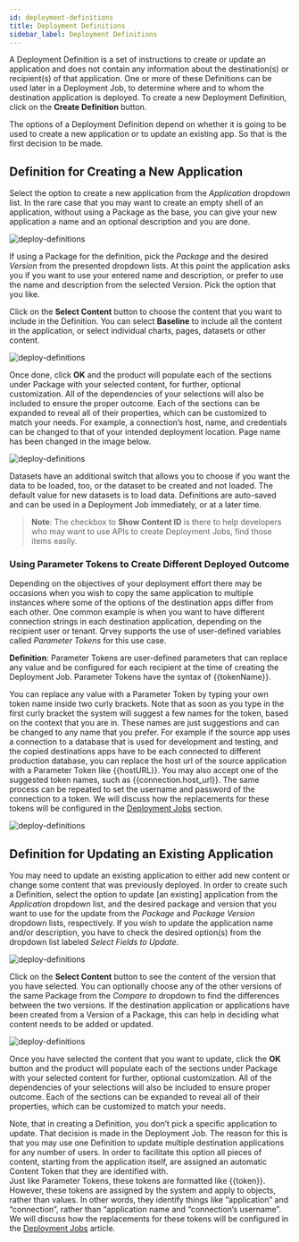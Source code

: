 ```yaml
---
id: deployment-definitions
title: Deployment Definitions
sidebar_label: Deployment Definitions
---
```


<div style={{textAlign: "justify"}}>

A Deployment Definition is a set of instructions to create or update an application and does not contain  any information about the destination(s) or recipient(s) of that application. One or more of these Definitions can be used later in a Deployment Job, to determine where and to whom the destination application is deployed. To create a new Deployment Definition, click on the **Create Definition** button. 

The options of a Deployment Definition depend on whether it is going to be used to create a new application or to update an existing app. So that is the first decision to be made.

## Definition for Creating a New Application
Select the option to create a new application from the *Application* dropdown list. In the rare case that you may want to create an empty shell of an application, without using a Package as the base, you can give your new application a name and an optional description and you are done.

![deploy-definitions](https://s3.amazonaws.com/cdn.qrvey.com/documentation_assets/partner-portal/admin/content-deployment/deploy-definitions/deploy-definitions_1.png#thumbnail) 

If using a Package for the definition, pick the *Package* and the desired *Version* from the presented dropdown lists. At this point the application asks you if you want to use your entered name and description, or prefer to use the name and description from the selected Version. Pick the option that you like. 

Click on the **Select Content** button to choose the content that you want to include in the Definition. You can select **Baseline** to include all the content in the application, or select individual charts, pages, datasets or other content. 

![deploy-definitions](https://s3.amazonaws.com/cdn.qrvey.com/documentation_assets/partner-portal/admin/content-deployment/deploy-definitions/deploy-definitions_2.png#thumbnail-60) 

Once done, click **OK** and the product will populate each of the sections under Package with your selected content, for further, optional customization. All of the dependencies of your selections will also be included to ensure the proper outcome. Each of the sections can be expanded to reveal all of their properties, which can be customized to match your needs. For example, a connection’s host, name, and credentials can be changed to that of your intended deployment location. Page name has been changed in the image below.

![deploy-definitions](https://s3.amazonaws.com/cdn.qrvey.com/documentation_assets/partner-portal/admin/content-deployment/deploy-definitions/deploy-definitions_3.png#thumbnail) 

Datasets have an additional switch that allows you to choose if you want the data to be loaded, too, or the dataset to be created and not loaded. The default value for new datasets is to load data. Definitions are auto-saved and can be used in a Deployment Job immediately, or at a later time.

>**Note**: The checkbox to **Show Content ID** is there to help developers who may want to use APIs to create Deployment Jobs, find those items easily.

### Using Parameter Tokens to Create Different Deployed Outcome
Depending on the objectives of your deployment effort there may be occasions when you wish to copy the same application to multiple instances where some of the options of the destination apps differ from each other. One common example is when you want to have different connection strings in each destination application, depending on the recipient user or tenant. 
Qrvey supports the use of user-defined variables called *Parameter Tokens* for this use case. 

**Definition**: Parameter Tokens are user-defined parameters that can replace any value and be configured for each recipient at the time of creating the Deployment Job. Parameter Tokens have the syntax of {{tokenName}}. 

You can replace any value with a Parameter Token by typing your own token name inside two curly brackets. Note that as soon as you type in the first curly bracket the system will suggest a few names for the token, based on the context that you are in. These names are just suggestions and can be changed to any name that you prefer. For example if the source app uses a connection to a database that is used for development and testing, and the copied destinations apps have to be each connected to different production database, you can replace the host url of the source application with a Parameter Token like {{hostURL}}. You may also accept one of the suggested token names, such as {{connection.host_url}}. The same process can be repeated to set the username and password of the connection to a token. We will discuss how the replacements for these tokens will be configured in the <a href="/docs/admin/content-deployment/deployment-jobs" target="_blank">Deployment Jobs</a> section. 

![deploy-definitions](https://s3.amazonaws.com/cdn.qrvey.com/documentation_assets/partner-portal/admin/content-deployment/deploy-definitions/deploy-definitions_4.png#thumbnail) 

## Definition for Updating an Existing Application
You may need to update an existing application to either add new content or change some content that was previously deployed. In order to create such a Definition, select the option to update [an existing] application from the *Application* dropdown list, and the desired package and version that you want to use for the update from the *Package* and *Package Version* dropdown lists, respectively. If you wish to update the application name and/or description, you have to check the desired option(s) from the dropdown list labeled *Select Fields to Update*. 

![deploy-definitions](https://s3.amazonaws.com/cdn.qrvey.com/documentation_assets/partner-portal/admin/content-deployment/deploy-definitions/deploy-definitions_5.png#thumbnail) 

Click on the **Select Content** button to see the content of the version that you have selected. You can optionally choose any of the other versions of the same Package from the *Compare to* dropdown to find the differences between the two versions. If the destination application or applications have been created from a Version of a Package, this can help in deciding what content needs to be added or updated. 

![deploy-definitions](https://s3.amazonaws.com/cdn.qrvey.com/documentation_assets/partner-portal/admin/content-deployment/deploy-definitions/deploy-definitions_6.png#thumbnail-60) 
 

Once you have selected the content that you want to update, click the **OK** button and the product will populate each of the sections under Package with your selected content for further, optional customization. All of the dependencies of your selections will also be included to ensure proper outcome. Each of the sections can be expanded to reveal all of their properties, which can be customized to match your needs. 

Note, that in creating a Definition, you don’t pick a specific application to update. That decision is made in the Deployment Job. The reason for this is that you may use one Definition to update multiple destination applications for any number of users. In order to facilitate this option all pieces of content, starting from the application itself, are assigned an automatic Content Token that they are identified with. <br>
Just like Parameter Tokens, these tokens are formatted like {{token}}. However, these tokens are assigned by the system and apply to objects, rather than values. In other words, they identify things like “application” and “connection”, rather than “application name and “connection’s username”. We will discuss how the replacements for these tokens will be configured in the <a href="/docs/admin/content-deployment/deployment-jobs" target="_blank">Deployment Jobs</a> article. 



</div>